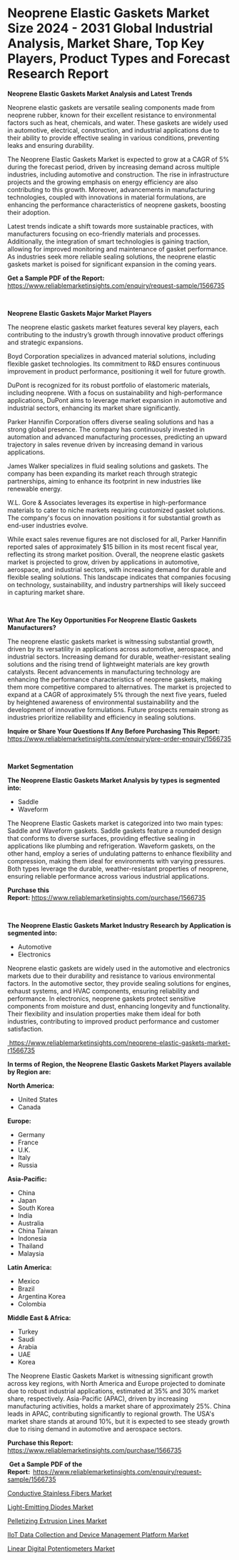 <p><h1>Neoprene Elastic Gaskets Market Size 2024 - 2031 Global Industrial Analysis, Market Share, Top Key Players, Product Types and Forecast Research Report</h1></p><p><strong>Neoprene Elastic Gaskets Market Analysis and Latest Trends</strong></p>
<p><p>Neoprene elastic gaskets are versatile sealing components made from neoprene rubber, known for their excellent resistance to environmental factors such as heat, chemicals, and water. These gaskets are widely used in automotive, electrical, construction, and industrial applications due to their ability to provide effective sealing in various conditions, preventing leaks and ensuring durability. </p><p>The Neoprene Elastic Gaskets Market is expected to grow at a CAGR of 5% during the forecast period, driven by increasing demand across multiple industries, including automotive and construction. The rise in infrastructure projects and the growing emphasis on energy efficiency are also contributing to this growth. Moreover, advancements in manufacturing technologies, coupled with innovations in material formulations, are enhancing the performance characteristics of neoprene gaskets, boosting their adoption.</p><p>Latest trends indicate a shift towards more sustainable practices, with manufacturers focusing on eco-friendly materials and processes. Additionally, the integration of smart technologies is gaining traction, allowing for improved monitoring and maintenance of gasket performance. As industries seek more reliable sealing solutions, the neoprene elastic gaskets market is poised for significant expansion in the coming years.</p></p>
<p><strong>Get a Sample PDF of the Report:&nbsp;</strong> <a href="https://www.reliablemarketinsights.com/enquiry/request-sample/1566735?utm_campaign=1340&utm_medium=2&utm_source=Github&utm_content=ia&utm_term=13102024&utm_id=neoprene-elastic-gaskets">https://www.reliablemarketinsights.com/enquiry/request-sample/1566735</a></p>
<p>&nbsp;</p>
<p><strong>Neoprene Elastic Gaskets Major Market Players</strong></p>
<p><p>The neoprene elastic gaskets market features several key players, each contributing to the industry’s growth through innovative product offerings and strategic expansions. </p><p>Boyd Corporation specializes in advanced material solutions, including flexible gasket technologies. Its commitment to R&D ensures continuous improvement in product performance, positioning it well for future growth. </p><p>DuPont is recognized for its robust portfolio of elastomeric materials, including neoprene. With a focus on sustainability and high-performance applications, DuPont aims to leverage market expansion in automotive and industrial sectors, enhancing its market share significantly.</p><p>Parker Hannifin Corporation offers diverse sealing solutions and has a strong global presence. The company has continuously invested in automation and advanced manufacturing processes, predicting an upward trajectory in sales revenue driven by increasing demand in various applications.</p><p>James Walker specializes in fluid sealing solutions and gaskets. The company has been expanding its market reach through strategic partnerships, aiming to enhance its footprint in new industries like renewable energy.</p><p>W.L. Gore & Associates leverages its expertise in high-performance materials to cater to niche markets requiring customized gasket solutions. The company's focus on innovation positions it for substantial growth as end-user industries evolve.</p><p>While exact sales revenue figures are not disclosed for all, Parker Hannifin reported sales of approximately $15 billion in its most recent fiscal year, reflecting its strong market position. Overall, the neoprene elastic gaskets market is projected to grow, driven by applications in automotive, aerospace, and industrial sectors, with increasing demand for durable and flexible sealing solutions. This landscape indicates that companies focusing on technology, sustainability, and industry partnerships will likely succeed in capturing market share.</p></p>
<p>&nbsp;</p>
<p><strong>What Are The Key Opportunities For Neoprene Elastic Gaskets Manufacturers?</strong></p>
<p><p>The neoprene elastic gaskets market is witnessing substantial growth, driven by its versatility in applications across automotive, aerospace, and industrial sectors. Increasing demand for durable, weather-resistant sealing solutions and the rising trend of lightweight materials are key growth catalysts. Recent advancements in manufacturing technology are enhancing the performance characteristics of neoprene gaskets, making them more competitive compared to alternatives. The market is projected to expand at a CAGR of approximately 5% through the next five years, fueled by heightened awareness of environmental sustainability and the development of innovative formulations. Future prospects remain strong as industries prioritize reliability and efficiency in sealing solutions.</p></p>
<p><strong>Inquire or Share Your Questions If Any Before Purchasing This Report:</strong> <a href="https://www.reliablemarketinsights.com/enquiry/pre-order-enquiry/1566735?utm_campaign=1340&utm_medium=2&utm_source=Github&utm_content=ia&utm_term=13102024&utm_id=neoprene-elastic-gaskets">https://www.reliablemarketinsights.com/enquiry/pre-order-enquiry/1566735</a></p>
<p>&nbsp;</p>
<p><strong>Market Segmentation</strong></p>
<p><strong>The Neoprene Elastic Gaskets Market Analysis by types is segmented into:</strong></p>
<p><ul><li>Saddle</li><li>Waveform</li></ul></p>
<p><p>The Neoprene Elastic Gaskets market is categorized into two main types: Saddle and Waveform gaskets. Saddle gaskets feature a rounded design that conforms to diverse surfaces, providing effective sealing in applications like plumbing and refrigeration. Waveform gaskets, on the other hand, employ a series of undulating patterns to enhance flexibility and compression, making them ideal for environments with varying pressures. Both types leverage the durable, weather-resistant properties of neoprene, ensuring reliable performance across various industrial applications.</p></p>
<p><strong>Purchase this Report:&nbsp;</strong><a href="https://www.reliablemarketinsights.com/purchase/1566735?utm_campaign=1340&utm_medium=2&utm_source=Github&utm_content=ia&utm_term=13102024&utm_id=neoprene-elastic-gaskets">https://www.reliablemarketinsights.com/purchase/1566735</a></p>
<p>&nbsp;</p>
<p><strong>The Neoprene Elastic Gaskets Market Industry Research by Application is segmented into:</strong></p>
<p><ul><li>Automotive</li><li>Electronics</li></ul></p>
<p><p>Neoprene elastic gaskets are widely used in the automotive and electronics markets due to their durability and resistance to various environmental factors. In the automotive sector, they provide sealing solutions for engines, exhaust systems, and HVAC components, ensuring reliability and performance. In electronics, neoprene gaskets protect sensitive components from moisture and dust, enhancing longevity and functionality. Their flexibility and insulation properties make them ideal for both industries, contributing to improved product performance and customer satisfaction.</p></p>
<p><a href="https://www.reliablemarketinsights.com/neoprene-elastic-gaskets-market-r1566735?utm_campaign=1340&utm_medium=2&utm_source=Github&utm_content=ia&utm_term=13102024&utm_id=neoprene-elastic-gaskets">&nbsp;https://www.reliablemarketinsights.com/neoprene-elastic-gaskets-market-r1566735</a></p>
<p><strong>In terms of Region, the Neoprene Elastic Gaskets Market Players available by Region are:</strong></p>
<p>
    <p> <strong> North America: </strong>
        <ul>
            <li>United States</li>
            <li>Canada</li>
        </ul>
        </p> 
    <p> <strong> Europe: </strong>
        <ul>
            <li>Germany</li>
            <li>France</li>
            <li>U.K.</li>
            <li>Italy</li>
            <li>Russia</li>
        </ul>
        </p> 
    <p> <strong> Asia-Pacific: </strong>
        <ul>
            <li>China</li>
            <li>Japan</li>
            <li>South Korea</li>
            <li>India</li>
            <li>Australia</li>
            <li>China Taiwan</li>
            <li>Indonesia</li>
            <li>Thailand</li>
            <li>Malaysia</li>
        </ul>
        </p> 
    <p> <strong> Latin America: </strong>
        <ul>
            <li>Mexico</li>
            <li>Brazil</li>
            <li>Argentina Korea</li>
            <li>Colombia</li>
        </ul>
        </p> 
    <p> <strong> Middle East & Africa: </strong>
        <ul>
            <li>Turkey</li>
            <li>Saudi</li>
            <li>Arabia</li>
            <li>UAE</li>
            <li>Korea</li>
        </ul>
    </p>
    </p>
<p><p>The Neoprene Elastic Gaskets Market is witnessing significant growth across key regions, with North America and Europe projected to dominate due to robust industrial applications, estimated at 35% and 30% market share, respectively. Asia-Pacific (APAC), driven by increasing manufacturing activities, holds a market share of approximately 25%. China leads in APAC, contributing significantly to regional growth. The USA's market share stands at around 10%, but it is expected to see steady growth due to rising demand in automotive and aerospace sectors.</p></p>
<p><strong>Purchase this Report: </strong><a href="https://www.reliablemarketinsights.com/purchase/1566735?utm_campaign=1340&utm_medium=2&utm_source=Github&utm_content=ia&utm_term=13102024&utm_id=neoprene-elastic-gaskets">https://www.reliablemarketinsights.com/purchase/1566735</a></p>
<p>&nbsp;<strong>Get a Sample PDF of the Report:&nbsp;&nbsp;</strong><a href="https://www.reliablemarketinsights.com/enquiry/request-sample/1566735?utm_campaign=1340&utm_medium=2&utm_source=Github&utm_content=ia&utm_term=13102024&utm_id=neoprene-elastic-gaskets">https://www.reliablemarketinsights.com/enquiry/request-sample/1566735</a></p>
<p><strong></strong></p>
<p><p><a href="https://www.linkedin.com/pulse/investment-opportunities-conductive-stainless-fibers-yk80e?utm_campaign=1340&utm_medium=2&utm_source=Github&utm_content=ia&utm_term=13102024&utm_id=neoprene-elastic-gaskets">Conductive Stainless Fibers Market</a></p><p><a href="https://www.linkedin.com/pulse/sustainability-trends-light-emitting-diodes-industry-market-implications-pkhfe?utm_campaign=1340&utm_medium=2&utm_source=Github&utm_content=ia&utm_term=13102024&utm_id=neoprene-elastic-gaskets">Light-Emitting Diodes Market</a></p><p><a href="https://www.linkedin.com/pulse/pelletizing-extrusion-lines-market-investigation-industry-evolution-m0uhc?utm_campaign=1340&utm_medium=2&utm_source=Github&utm_content=ia&utm_term=13102024&utm_id=neoprene-elastic-gaskets">Pelletizing Extrusion Lines Market</a></p><p><a href="https://github.com/marloy8/Market-Research-Report-List-6/blob/main/iiot-data-collection-and-device-management-platform-market.md?utm_campaign=1340&utm_medium=2&utm_source=Github&utm_content=ia&utm_term=13102024&utm_id=neoprene-elastic-gaskets">IIoT Data Collection and Device Management Platform Market</a></p><p><a href="https://www.linkedin.com/pulse/linear-digital-potentiometers-market-essentials-key-players-demand-1pnae?utm_campaign=1340&utm_medium=2&utm_source=Github&utm_content=ia&utm_term=13102024&utm_id=neoprene-elastic-gaskets">Linear Digital Potentiometers Market</a></p></p>